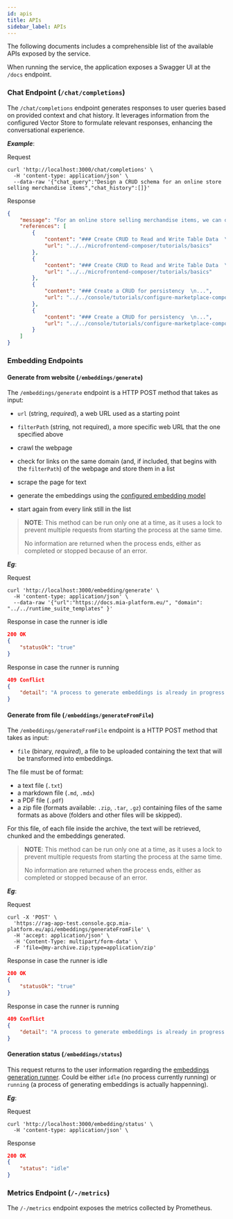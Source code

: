 ```yaml
---
id: apis
title: APIs
sidebar_label: APIs
---
```


<!--
WARNING: this file was automatically generated by Mia-Platform Doc Aggregator.
DO NOT MODIFY IT BY HAND.
Instead, modify the source file and run the aggregator to regenerate this file.
-->

The following documents includes a comprehensible list of the available APIs exposed by the service.

When running the service, the application exposes a Swagger UI at the `/docs` endpoint.

### Chat Endpoint (`/chat/completions`)

The `/chat/completions` endpoint generates responses to user queries based on provided context and chat history. It leverages information from the configured Vector Store to formulate relevant responses, enhancing the conversational experience.

***Example***:


Request

```curl
curl 'http://localhost:3000/chat/completions' \
  -H 'content-type: application/json' \
  --data-raw '{"chat_query":"Design a CRUD schema for an online store selling merchandise items","chat_history":[]}'
```




Response

```json
{
    "message": "For an online store selling merchandise items, we can design a CRUD schema for a `Product` entity with the following properties: ...",
    "references": [
        {
            "content": "### Create CRUD to Read and Write Table Data  \n...",
            "url": "../../microfrontend-composer/tutorials/basics"
        },
        {
            "content": "### Create CRUD to Read and Write Table Data  \n...",
            "url": "../../microfrontend-composer/tutorials/basics"
        },
        {
            "content": "### Create a CRUD for persistency  \n...",
            "url": "../../console/tutorials/configure-marketplace-components/flow-manager"
        },
        {
            "content": "### Create a CRUD for persistency  \n...",
            "url": "../../console/tutorials/configure-marketplace-components/flow-manager"
        }
    ]
}
```



### Embedding Endpoints

#### Generate from website (`/embeddings/generate`)

The `/embeddings/generate` endpoint is a HTTP POST method that takes as input:

- `url` (string, *required*), a web URL used as a starting point
- `filterPath` (string, not required), a more specific web URL that the one specified above

- crawl the webpage
- check for links on the same domain (and, if included, that begins with the `filterPath`) of the webpage and store them in a list
- scrape the page for text
- generate the embeddings using the [configured embedding model](#configuration)
- start again from every link still in the list

> **NOTE**:
> This method can be run only one at a time, as it uses a lock to prevent multiple requests from starting the process at the same time.
>
> No information are returned when the process ends, either as completed or stopped because of an error.

***Eg***:


Request

```curl
curl 'http://localhost:3000/embedding/generate' \
  -H 'content-type: application/json' \
  --data-raw '{"url":"https://docs.mia-platform.eu/", "domain": "../../runtime_suite_templates" }'
```




Response in case the runner is idle

```json
200 OK
{
    "statusOk": "true"
}
```



Response in case the runner is running

```json
409 Conflict
{
    "detail": "A process to generate embeddings is already in progress." 
}
```


#### Generate from file (`/embeddings/generateFromFile`)

The `/embeddings/generateFromFile` endpoint is a HTTP POST method that takes as input:

- `file` (binary, *required*), a file to be uploaded containing the text that will be transformed into embeddings.

The file must be of format:

- a text file (`.txt`)
- a markdown file (`.md`, `.mdx`)
- a PDF file (`.pdf`)
- a zip file (formats available: `.zip`, `.tar`, `.gz`) containing files of the same formats as above (folders and other files will be skipped).

For this file, of each file inside the archive, the text will be retrieved, chunked and the embeddings generated.

> **NOTE**:
> This method can be run only one at a time, as it uses a lock to prevent multiple requests from starting the process at the same time.
>
> No information are returned when the process ends, either as completed or stopped because of an error.

***Eg***:


Request

```curl
curl -X 'POST' \
  'https://rag-app-test.console.gcp.mia-platform.eu/api/embeddings/generateFromFile' \
  -H 'accept: application/json' \
  -H 'Content-Type: multipart/form-data' \
  -F 'file=@my-archive.zip;type=application/zip'
```




Response in case the runner is idle

```json
200 OK
{
    "statusOk": "true"
}
```



Response in case the runner is running

```json
409 Conflict
{
    "detail": "A process to generate embeddings is already in progress." 
}
```


#### Generation status (`/embeddings/status`)

This request returns to the user information regarding the [embeddings generation runner](#generate-embedding-endpoint-embeddingsgenerate). Could be either `idle` (no process currently running) or `running` (a process of generating embeddings is actually happenning).

***Eg***:


Request

```curl
curl 'http://localhost:3000/embedding/status' \
  -H 'content-type: application/json' \
```




Response

```json
200 OK
{
    "status": "idle"
}
```


### Metrics Endpoint (`/-/metrics`)

The `/-/metrics` endpoint exposes the metrics collected by Prometheus.
